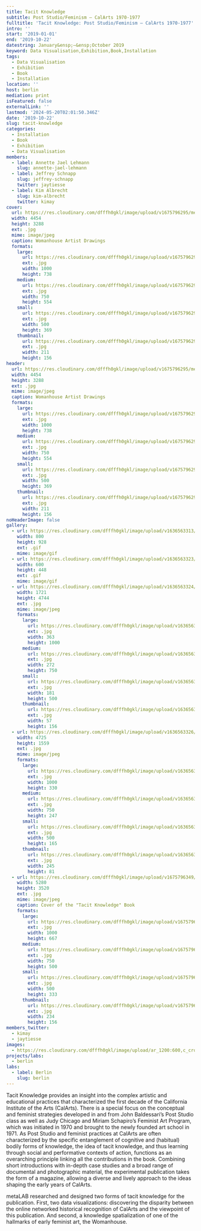 ```yaml
---
title: Tacit Knowledge
subtitle: Post Studio/Feminism – CalArts 1970-1977
fulltitle: 'Tacit Knowledge: Post Studio/Feminism – CalArts 1970-1977'
intro: ''
start: '2019-01-01'
end: '2019-10-22'
datestring: January&ensp;–&ensp;October 2019
keyword: Data Visualisation,Exhibition,Book,Installation
tags:
  - Data Visualisation
  - Exhibition
  - Book
  - Installation
location: ''
host: berlin
mediation: print
isFeatured: false
externalLink: ''
lastmod: '2024-05-20T02:01:50.346Z'
date: '2019-10-22'
slug: tacit-knowledge
categories:
  - Installation
  - Book
  - Exhibition
  - Data Visualisation
members:
  - label: Annette Jael Lehmann
    slug: annette-jael-lehmann
  - label: Jeffrey Schnapp
    slug: jeffrey-schnapp
    twitter: jaytiesse
  - label: Kim Albrecht
    slug: kim-albrecht
    twitter: kimay
cover:
  url: https://res.cloudinary.com/dfffh0gkl/image/upload/v1675796295/metalab_womanhouse_publication_02_26_b00979bf84.jpg
  width: 4454
  height: 3288
  ext: .jpg
  mime: image/jpeg
  caption: Womanhouse Artist Drawings
  formats:
    large:
      url: https://res.cloudinary.com/dfffh0gkl/image/upload/v1675796296/large_metalab_womanhouse_publication_02_26_b00979bf84.jpg
      ext: .jpg
      width: 1000
      height: 738
    medium:
      url: https://res.cloudinary.com/dfffh0gkl/image/upload/v1675796297/medium_metalab_womanhouse_publication_02_26_b00979bf84.jpg
      ext: .jpg
      width: 750
      height: 554
    small:
      url: https://res.cloudinary.com/dfffh0gkl/image/upload/v1675796297/small_metalab_womanhouse_publication_02_26_b00979bf84.jpg
      ext: .jpg
      width: 500
      height: 369
    thumbnail:
      url: https://res.cloudinary.com/dfffh0gkl/image/upload/v1675796296/thumbnail_metalab_womanhouse_publication_02_26_b00979bf84.jpg
      ext: .jpg
      width: 211
      height: 156
header:
  url: https://res.cloudinary.com/dfffh0gkl/image/upload/v1675796295/metalab_womanhouse_publication_02_26_b00979bf84.jpg
  width: 4454
  height: 3288
  ext: .jpg
  mime: image/jpeg
  caption: Womanhouse Artist Drawings
  formats:
    large:
      url: https://res.cloudinary.com/dfffh0gkl/image/upload/v1675796296/large_metalab_womanhouse_publication_02_26_b00979bf84.jpg
      ext: .jpg
      width: 1000
      height: 738
    medium:
      url: https://res.cloudinary.com/dfffh0gkl/image/upload/v1675796297/medium_metalab_womanhouse_publication_02_26_b00979bf84.jpg
      ext: .jpg
      width: 750
      height: 554
    small:
      url: https://res.cloudinary.com/dfffh0gkl/image/upload/v1675796297/small_metalab_womanhouse_publication_02_26_b00979bf84.jpg
      ext: .jpg
      width: 500
      height: 369
    thumbnail:
      url: https://res.cloudinary.com/dfffh0gkl/image/upload/v1675796296/thumbnail_metalab_womanhouse_publication_02_26_b00979bf84.jpg
      ext: .jpg
      width: 211
      height: 156
noHeaderImage: false
gallery:
  - url: https://res.cloudinary.com/dfffh0gkl/image/upload/v1636563313/metalab_womanhouse_publication_covers_dd61554e4e.gif
    width: 800
    height: 928
    ext: .gif
    mime: image/gif
  - url: https://res.cloudinary.com/dfffh0gkl/image/upload/v1636563323/metalab_womanhouse_publication_pages_low_Res_69530c7261.gif
    width: 600
    height: 448
    ext: .gif
    mime: image/gif
  - url: https://res.cloudinary.com/dfffh0gkl/image/upload/v1636563324/metalab_womanhouse_publication_02_36_ef3ef1dc22.jpg
    width: 1721
    height: 4744
    ext: .jpg
    mime: image/jpeg
    formats:
      large:
        url: https://res.cloudinary.com/dfffh0gkl/image/upload/v1636563326/large_metalab_womanhouse_publication_02_36_ef3ef1dc22.jpg
        ext: .jpg
        width: 363
        height: 1000
      medium:
        url: https://res.cloudinary.com/dfffh0gkl/image/upload/v1636563326/medium_metalab_womanhouse_publication_02_36_ef3ef1dc22.jpg
        ext: .jpg
        width: 272
        height: 750
      small:
        url: https://res.cloudinary.com/dfffh0gkl/image/upload/v1636563326/small_metalab_womanhouse_publication_02_36_ef3ef1dc22.jpg
        ext: .jpg
        width: 181
        height: 500
      thumbnail:
        url: https://res.cloudinary.com/dfffh0gkl/image/upload/v1636563325/thumbnail_metalab_womanhouse_publication_02_36_ef3ef1dc22.jpg
        ext: .jpg
        width: 57
        height: 156
  - url: https://res.cloudinary.com/dfffh0gkl/image/upload/v1636563326/metalab_womanhouse_publication_02_35_6431b9681a.jpg
    width: 4725
    height: 1559
    ext: .jpg
    mime: image/jpeg
    formats:
      large:
        url: https://res.cloudinary.com/dfffh0gkl/image/upload/v1636563328/large_metalab_womanhouse_publication_02_35_6431b9681a.jpg
        ext: .jpg
        width: 1000
        height: 330
      medium:
        url: https://res.cloudinary.com/dfffh0gkl/image/upload/v1636563328/medium_metalab_womanhouse_publication_02_35_6431b9681a.jpg
        ext: .jpg
        width: 750
        height: 247
      small:
        url: https://res.cloudinary.com/dfffh0gkl/image/upload/v1636563328/small_metalab_womanhouse_publication_02_35_6431b9681a.jpg
        ext: .jpg
        width: 500
        height: 165
      thumbnail:
        url: https://res.cloudinary.com/dfffh0gkl/image/upload/v1636563327/thumbnail_metalab_womanhouse_publication_02_35_6431b9681a.jpg
        ext: .jpg
        width: 245
        height: 81
  - url: https://res.cloudinary.com/dfffh0gkl/image/upload/v1675796349/metalab_womanhouse_publication_01_7d89eac18a.jpg
    width: 5280
    height: 3520
    ext: .jpg
    mime: image/jpeg
    caption: Cover of the "Tacit Knowledge" Book
    formats:
      large:
        url: https://res.cloudinary.com/dfffh0gkl/image/upload/v1675796349/large_metalab_womanhouse_publication_01_7d89eac18a.jpg
        ext: .jpg
        width: 1000
        height: 667
      medium:
        url: https://res.cloudinary.com/dfffh0gkl/image/upload/v1675796350/medium_metalab_womanhouse_publication_01_7d89eac18a.jpg
        ext: .jpg
        width: 750
        height: 500
      small:
        url: https://res.cloudinary.com/dfffh0gkl/image/upload/v1675796350/small_metalab_womanhouse_publication_01_7d89eac18a.jpg
        ext: .jpg
        width: 500
        height: 333
      thumbnail:
        url: https://res.cloudinary.com/dfffh0gkl/image/upload/v1675796349/thumbnail_metalab_womanhouse_publication_01_7d89eac18a.jpg
        ext: .jpg
        width: 234
        height: 156
members_twitter:
  - kimay
  - jaytiesse
images:
  - https://res.cloudinary.com/dfffh0gkl/image/upload/ar_1200:600,c_crop/c_limit,h_1200,w_600/v1675796295/metalab_womanhouse_publication_02_26_b00979bf84.jpg
projects/labs:
  - berlin
labs:
  - label: Berlin
    slug: berlin
---
```

Tacit Knowledge provides an insight into the complex artistic and educational practices that characterized the first decade of the California Institute of the Arts (CalArts). There is a special focus on the conceptual and feminist strategies developed in and from John Baldessari’s Post Studio class as well as Judy Chicago and Miriam Schapiro’s Feminist Art Program, which was initiated in 1970 and brought to the newly founded art school in 1971. As Post Studio and feminist practices at CalArts are often characterized by the specific entanglement of cognitive and (habitual) bodily forms of knowledge, the idea of tacit knowledge, and thus learning through social and performative contexts of action, functions as an overarching principle linking all the contributions in the book. Combining short introductions with in-depth case studies and a broad range of documental and photographic material, the experimental publication takes the form of a magazine, allowing a diverse and lively approach to the ideas shaping the early years of CalArts.

metaLAB researched and designed two forms of tacit knowledge for the publication. First, two data visualizations: discovering the disparity between the online networked historical recognition of CalArts and the viewpoint of this publication. And second, a knowledge spatialization of one of the hallmarks of early feminist art, the Womanhouse.